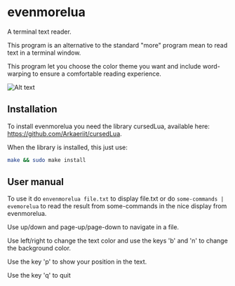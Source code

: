﻿# evenmorelua
A terminal text reader.

This program is an alternative to the standard "more" program mean to read text in a terminal window.

This program let you choose the color theme you want and include word-warping to ensure a comfortable reading experience.

![Alt text](https://i.imgur.com/bXeO2bS.png "Reading a file")

## Installation
To install evenmorelua you need the library cursedLua, available here: https://github.com/Arkaeriit/cursedLua.

When the library is installed, this just use: 
```bash
make && sudo make install
```

## User manual
To use it do  `envenmorelua file.txt` to display file.txt or do `some-commands | evemorelua` to read the result from some-commands in the nice display from evenmorelua.

Use up/down and page-up/page-down to navigate in a file.

Use left/right to change the text color and use the keys 'b' and 'n' to change the background color. 

Use the key 'p' to show your position in the text.

Use the key 'q' to quit

